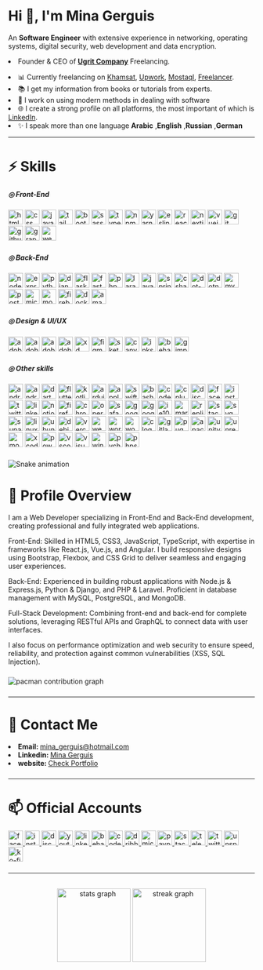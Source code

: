 <h1 align="left">Hi 👋, I'm Mina Gerguis</h1>
<p align="left">An <b>Software Engineer</b> with extensive experience in networking, operating systems, digital
  security, web development and data encryption.</p>
  <p>
    <li>Founder & CEO of <a href="https://www.linkedin.com/company/ugrit-company/" target="_blank"><b>Ugrit Company</b></a> Freelancing.</li>
  </p>

  <li>📊 Currently freelancing on <a href="https://khamsat.com/user/mina_gerguis" target="_blank">Khamsat</a>, <a
      href="#" target="_blank">Upwork</a>, <a href="#" target="_blank">Mostaql</a>, <a href="#"
      target="_blank">Freelancer</a>.</li>
  <li>📚 I get my information from books or tutorials from experts.</li>
  <li>🌱 I work on using modern methods in dealing with software</li>
  <li>🌐 I create a strong profile on all platforms, the most important of which is <a
      href="https://www.linkedin.com/in/mina-gerguis" target="_blank">LinkedIn</a>.</li>
  <li>✨ I speak more than one language <b>Arabic</b> ,<b>English</b> ,<b>Russian</b> ,<b>German</b></li>
  <hr>

<h1>⚡ Skills</h1>
<h5 align="left">◎ Front-End</h5>

###

<div align="left">
  <img src="https://cdn.jsdelivr.net/gh/devicons/devicon/icons/html5/html5-original.svg" width="30" alt="html5 logo"  />
  <img src="https://cdn.jsdelivr.net/gh/devicons/devicon/icons/css3/css3-original.svg" width="30" alt="css logo"  />
  <img src="https://cdn.jsdelivr.net/gh/devicons/devicon/icons/javascript/javascript-original.svg" width="30" alt="javascript logo"  />
  <img src="https://skillicons.dev/icons?i=tailwind" width="30" alt="tailwindcss logo"  />
  <img src="https://cdn.jsdelivr.net/gh/devicons/devicon/icons/bootstrap/bootstrap-original.svg" width="30" alt="bootstrap logo"  />
  <img src="https://skillicons.dev/icons?i=sass" width="30" alt="sass logo"  />
  <img src="https://cdn.jsdelivr.net/gh/devicons/devicon/icons/typescript/typescript-original.svg" width="30" alt="typescript logo"  />
  <img src="https://cdn.jsdelivr.net/gh/devicons/devicon/icons/npm/npm-original-wordmark.svg" width="30" alt="npm logo"  />
  <img src="https://cdn.jsdelivr.net/gh/devicons/devicon/icons/yarn/yarn-original.svg" width="30" alt="yarn logo"  />
  <img src="https://cdn.jsdelivr.net/gh/devicons/devicon/icons/eslint/eslint-original.svg" width="30" alt="eslint logo"  />
  <img src="https://skillicons.dev/icons?i=react" width="30" alt="react logo"  />
  <img src="https://cdn.jsdelivr.net/gh/devicons/devicon/icons/nextjs/nextjs-original.svg" width="30" alt="nextjs logo"  />
  <img src="https://cdn.jsdelivr.net/gh/devicons/devicon/icons/vuejs/vuejs-original.svg" width="30" alt="vuejs logo"  />
  <img src="https://cdn.jsdelivr.net/gh/devicons/devicon/icons/git/git-original.svg" width="30" alt="git logo"  />
  <img src="https://skillicons.dev/icons?i=github" width="30" alt="github logo"  />
  <img src="https://cdn.jsdelivr.net/gh/devicons/devicon/icons/graphql/graphql-plain.svg" width="30" alt="graphql logo"  />
  <img src="https://cdn.jsdelivr.net/gh/devicons/devicon/icons/webpack/webpack-original.svg" width="30" alt="webpack logo"  />
</div>

###

<h5 align="left">◎ Back-End</h5>

###

<div align="left">
  <img src="https://cdn.jsdelivr.net/gh/devicons/devicon/icons/nodejs/nodejs-original.svg" width="30" alt="nodejs logo"  />
  <img src="https://skillicons.dev/icons?i=express" width="30" alt="express logo"  />
  <img src="https://skillicons.dev/icons?i=py" width="30" alt="python logo"  />
  <img src="https://skillicons.dev/icons?i=django" width="30" alt="django logo"  />
  <img src="https://skillicons.dev/icons?i=flask" width="30" alt="flask logo"  />
  <img src="https://skillicons.dev/icons?i=fastapi" width="30" alt="fastapi logo"  />
  <img src="https://skillicons.dev/icons?i=php" width="30" alt="php logo"  />
  <img src="https://skillicons.dev/icons?i=laravel" width="30" alt="laravel logo"  />
  <img src="https://skillicons.dev/icons?i=java" width="30" alt="java logo"  />
  <img src="https://cdn.jsdelivr.net/gh/devicons/devicon/icons/spring/spring-original.svg" width="30" alt="spring logo"  />
  <img src="https://cdn.jsdelivr.net/gh/devicons/devicon/icons/csharp/csharp-original.svg" width="30" alt="csharp logo"  />
  <img src="https://skillicons.dev/icons?i=dotnet" width="30" alt="dot-net logo"  />
  <img src="https://cdn.jsdelivr.net/gh/devicons/devicon/icons/dotnetcore/dotnetcore-original.svg" width="30" alt="dotnetcore logo"  />
  <img src="https://skillicons.dev/icons?i=mysql" width="30" alt="mysql logo"  />
  <img src="https://cdn.jsdelivr.net/gh/devicons/devicon/icons/postgresql/postgresql-original.svg" width="30" alt="postgresql logo"  />
  <img src="https://cdn.jsdelivr.net/gh/devicons/devicon/icons/microsoftsqlserver/microsoftsqlserver-plain.svg" width="30" alt="microsoftsqlserver logo"  />
  <img src="https://cdn.jsdelivr.net/gh/devicons/devicon/icons/mongodb/mongodb-original.svg" width="30" alt="mongodb logo"  />
  <img src="https://cdn.jsdelivr.net/gh/devicons/devicon/icons/firebase/firebase-plain.svg" width="30" alt="firebase logo"  />
  <img src="https://cdn.jsdelivr.net/gh/devicons/devicon/icons/docker/docker-original.svg" width="30" alt="docker logo"  />
  <img src="https://skillicons.dev/icons?i=aws" width="30" alt="amazonwebservices logo"  />
</div>

###

<h5 align="left">◎ Design & UI/UX</h5>

###

<div align="left">
  <img src="https://skillicons.dev/icons?i=ps" width="30" alt="adobephotoshop logo"  />
  <img src="https://skillicons.dev/icons?i=ai" width="30" alt="adobeillustrator logo"  />
  <img src="https://skillicons.dev/icons?i=ae" width="30" alt="adobeaftereffects logo"  />
  <img src="https://skillicons.dev/icons?i=pr" width="30" alt="adobepremierepro logo"  />
  <img src="https://skillicons.dev/icons?i=xd" width="30" alt="xd logo"  />
  <img src="https://skillicons.dev/icons?i=figma" width="30" alt="figma logo"  />
  <img src="https://cdn.jsdelivr.net/gh/devicons/devicon/icons/sketch/sketch-original.svg" width="30" alt="sketch logo"  />
  <img src="https://cdn.jsdelivr.net/gh/devicons/devicon/icons/canva/canva-original.svg" width="30" alt="canva logo"  />
  <img src="https://cdn.jsdelivr.net/gh/devicons/devicon/icons/inkscape/inkscape-original.svg" width="30" alt="inkscape logo"  />
  <img src="https://cdn.simpleicons.org/behance/1769FF" width="30" alt="behance logo"  />
  <img src="https://cdn.simpleicons.org/gimp/5C5543" width="30" alt="gimp logo"  />
</div>

###

<h5 align="left">◎ Other skills</h5>

###

<div align="left">
  <img src="https://cdn.simpleicons.org/android/3DDC84" width="30" alt="android logo"  />
  <img src="https://skillicons.dev/icons?i=androidstudio" width="30" alt="androidstudio logo"  />
  <img src="https://skillicons.dev/icons?i=dart" width="30" alt="dart logo"  />
  <img src="https://skillicons.dev/icons?i=flutter" width="30" alt="flutter logo"  />
  <img src="https://skillicons.dev/icons?i=kotlin" width="30" alt="kotlin logo"  />
  <img src="https://skillicons.dev/icons?i=arduino" width="30" alt="arduino logo"  />
  <img src="https://cdn.simpleicons.org/apple/000000" width="30" alt="apple logo"  />
  <img src="https://skillicons.dev/icons?i=swift" width="30" alt="swift logo"  />
  <img src="https://cdn.simpleicons.org/gnubash/4EAA25" width="30" alt="bash logo"  />
  <img src="https://skillicons.dev/icons?i=codepen" width="30" alt="codepen logo"  />
  <img src="https://skillicons.dev/icons?i=cpp" width="30" alt="cplusplus logo"  />
  <img src="https://skillicons.dev/icons?i=discord" width="30" alt="discord logo"  />
  <img src="https://cdn.jsdelivr.net/gh/devicons/devicon/icons/facebook/facebook-original.svg" width="30" alt="facebook logo"  />
  <img src="https://skillicons.dev/icons?i=instagram" width="30" alt="instagram logo"  />
  <img src="https://cdn.jsdelivr.net/gh/devicons/devicon/icons/twitter/twitter-original.svg" width="30" alt="twitter logo"  />
  <img src="https://skillicons.dev/icons?i=linkedin" width="30" alt="linkedin logo"  />
  <img src="https://cdn.simpleicons.org/notion/000000" width="30" alt="notion logo"  />
  <img src="https://cdn.jsdelivr.net/gh/devicons/devicon/icons/firefox/firefox-original.svg" width="30" alt="firefox logo"  />
  <img src="https://cdn.jsdelivr.net/gh/devicons/devicon/icons/chrome/chrome-original.svg" width="30" alt="chrome logo"  />
  <img src="https://cdn.jsdelivr.net/gh/devicons/devicon/icons/opera/opera-original.svg" width="30" alt="opera logo"  />
  <img src="https://cdn.jsdelivr.net/gh/devicons/devicon/icons/safari/safari-original.svg" width="30" alt="safari logo"  />
  <img src="https://cdn.jsdelivr.net/gh/devicons/devicon/icons/google/google-original.svg" width="30" alt="google logo"  />
  <img src="https://cdn.jsdelivr.net/gh/devicons/devicon/icons/googlecloud/googlecloud-original.svg" width="30" alt="googlecloud logo"  />
  <img src="https://cdn.jsdelivr.net/gh/devicons/devicon/icons/ie10/ie10-original.svg" width="30" alt="ie10 logo"  />
  <img src="https://skillicons.dev/icons?i=md" width="30" alt="markdown logo"  />
  <img src="https://cdn.simpleicons.org/replit/F26207" width="30" alt="replit logo"  />
  <img src="https://skillicons.dev/icons?i=stackoverflow" width="30" alt="stackoverflow logo"  />
  <img src="https://cdn.simpleicons.org/svg/FFB13B" width="30" alt="svg logo"  />
  <img src="https://skillicons.dev/icons?i=supabase" width="30" alt="supabase logo"  />
  <img src="https://cdn.jsdelivr.net/gh/devicons/devicon/icons/linux/linux-original.svg" width="30" alt="linux logo"  />
  <img src="https://cdn.simpleicons.org/ubuntu/E95420" width="30" alt="ubuntu logo"  />
  <img src="https://cdn.jsdelivr.net/gh/devicons/devicon/icons/debian/debian-original.svg" width="30" alt="debian logo"  />
  <img src="https://cdn.simpleicons.org/vercel/000000" width="30" alt="vercel logo"  />
  <img src="https://cdn.simpleicons.org/webflow/4353FF" width="30" alt="webflow logo"  />
  <img src="https://skillicons.dev/icons?i=wordpress" width="30" alt="wordpress logo"  />
  <img src="https://cdn.jsdelivr.net/gh/devicons/devicon/icons/woocommerce/woocommerce-original.svg" width="30" alt="woocommerce logo"  />
  <img src="https://skillicons.dev/icons?i=c" width="30" alt="c logo"  />
  <img src="https://skillicons.dev/icons?i=gitlab" width="30" alt="gitlab logo"  />
  <img src="https://skillicons.dev/icons?i=pug" width="30" alt="pug logo"  />
  <img src="https://cdn.jsdelivr.net/gh/devicons/devicon/icons/apache/apache-original.svg" width="30"
    alt="apache logo" />
  <img src="https://skillicons.dev/icons?i=unity" width="30" alt="unity logo"  />
  <img src="https://skillicons.dev/icons?i=unreal" width="30" alt="unrealengine logo"  />
  <img src="https://cdn.jsdelivr.net/gh/devicons/devicon/icons/moodle/moodle-original.svg" width="30" alt="moodle logo"  />
  <img src="https://cdn.jsdelivr.net/gh/devicons/devicon/icons/xcode/xcode-original.svg" width="30" alt="xcode logo"  />
  <img src="https://skillicons.dev/icons?i=powershell" width="30" alt="powershell logo"  />
  <img src="https://skillicons.dev/icons?i=vscode" width="30" alt="vscode logo"  />
  <img src="https://skillicons.dev/icons?i=visualstudio" width="30" alt="visualstudio logo"  />
  <img src="https://cdn.jsdelivr.net/gh/devicons/devicon/icons/windows8/windows8-original.svg" width="30" alt="windows8 logo"  />
  <img src="https://cdn.jsdelivr.net/gh/devicons/devicon/icons/pycharm/pycharm-original.svg" width="30" alt="pycharm logo"  />
  <img src="https://cdn.jsdelivr.net/gh/devicons/devicon/icons/phpstorm/phpstorm-original.svg" width="30" alt="phpstorm logo"  />
</div>

###

<img src="https://raw.githubusercontent.com/mina-gerguis/mina-gerguis/output/snake.svg" alt="Snake animation" />

###




<h1>📄 Profile Overview</h1>
<p>
I am a Web Developer specializing in Front-End and Back-End development, creating professional and fully integrated web applications.

Front-End: Skilled in HTML5, CSS3, JavaScript, TypeScript, with expertise in frameworks like React.js, Vue.js, and Angular. I build responsive designs using Bootstrap, Flexbox, and CSS Grid to deliver seamless and engaging user experiences.

Back-End: Experienced in building robust applications with Node.js & Express.js, Python & Django, and PHP & Laravel. Proficient in database management with MySQL, PostgreSQL, and MongoDB.

Full-Stack Development: Combining front-end and back-end for complete solutions, leveraging RESTful APIs and GraphQL to connect data with user interfaces.

I also focus on performance optimization and web security to ensure speed, reliability, and protection against common vulnerabilities (XSS, SQL Injection).
</p>

###

<picture>
  <source media="(prefers-color-scheme: dark)" srcset="https://raw.githubusercontent.com/mina-gerguis/mina-gerguis/output/pacman-contribution-graph-dark.svg">
  <source media="(prefers-color-scheme: light)" srcset="https://raw.githubusercontent.com/mina-gerguis/mina-gerguis/output/pacman-contribution-graph.svg">
  <img alt="pacman contribution graph" src="https://raw.githubusercontent.com/mina-gerguis/mina-gerguis/output/pacman-contribution-graph.svg">
</picture>

###

<hr>
<h1>🔗 Contact Me</h1>
<li><b>Email: </b> <a target="_blank" href="mailto:mina_gerguis@hotmail.com">mina_gerguis@hotmail.com</a></li>
<li><b>Linkedin: </b> <a target="_blank" href="https://www.linkedin.com/in/minagerguis/">Mina Gerguis</a></li>
<li><b>website: </b> <a target="_blank" href="https://mina-gerguis.web.app">Check Portfolio</a></li>

###

<hr>

<h1>📫 Official Accounts</h1>
<div align="left">
  <a href="https://www.facebook.com/Menoo.eg/" target="_blank">
    <img
      src="https://img.shields.io/static/v1?message=Facebook&logo=facebook&label=&color=1877F2&logoColor=white&labelColor=&style=for-the-badge"
      height="30" alt="facebook logo" />
  </a>
  <a href="htpps://instagram.com/mina__gerguis" target="_blank">
    <img
      src="https://img.shields.io/static/v1?message=Instagram&logo=instagram&label=&color=E4405F&logoColor=white&labelColor=&style=for-the-badge"
      height="30" alt="instagram logo" />
  </a>
  <a href="https://discord.gg/erCRGY2Ww8" target="_blank">
    <img
      src="https://img.shields.io/static/v1?message=Discord&logo=discord&label=&color=7289DA&logoColor=white&labelColor=&style=for-the-badge"
      height="30" alt="discord logo" />
  </a>
  <a href="https://www.youtube.com/@Menoo.eg" target="_blank">
    <img
      src="https://img.shields.io/static/v1?message=Youtube&logo=youtube&label=&color=FF0000&logoColor=white&labelColor=&style=for-the-badge"
      height="30" alt="youtube logo" />
  </a>
  <a href="https://www.linkedin.com/in/mina-gerguis/" target="_blank">
    <img
      src="https://img.shields.io/static/v1?message=LinkedIn&logo=linkedin&label=&color=0077B5&logoColor=white&labelColor=&style=for-the-badge"
      height="30" alt="linkedin logo" />
  </a>
  <a href="https://www.behance.net/mina_gerguis" target="_blank">
    <img
      src="https://img.shields.io/static/v1?message=Behance&logo=behance&label=&color=1769ff&logoColor=white&labelColor=&style=for-the-badge"
      height="30" alt="behance logo" />
  </a>
  <a href="https://codepen.io/mina_gerguis" target="_blank">
    <img
      src="https://img.shields.io/static/v1?message=Codepen&logo=codepen&label=&color=000000&logoColor=white&labelColor=&style=for-the-badge"
      height="30" alt="codepen logo" />
  </a>
  <a href="https://dribbble.com/mina_gerguis" target="_blank">
    <img
      src="https://img.shields.io/static/v1?message=Dribbble&logo=dribbble&label=&color=EA4C89&logoColor=white&labelColor=&style=for-the-badge"
      height="30" alt="dribbble logo" />
  </a>
  <a href="mailto:mina_gerguis@hotmail.com" target="_blank">
    <img
      src="https://img.shields.io/static/v1?message=Outlook&logo=microsoft-outlook&label=&color=0078D4&logoColor=white&labelColor=&style=for-the-badge"
      height="30" alt="microsoft-outlook logo" />
  </a>
  <a href="https://paypal.me/gerguismina" target="_blank">
    <img
      src="https://img.shields.io/static/v1?message=PayPal&logo=paypal&label=&color=00457C&logoColor=white&labelColor=&style=for-the-badge"
      height="30" alt="paypal logo" />
  </a>
  <a href="https://stackoverflow.com/users/29300155/mina-gerguis" target="_blank">
    <img
      src="https://img.shields.io/static/v1?message=Stackoverflow&logo=stackoverflow&label=&color=FE7A16&logoColor=white&labelColor=&style=for-the-badge"
      height="30" alt="stackoverflow logo" />
  </a>
  <a href="https://t.me/mina_gerguis" target="_blank">
    <img
      src="https://img.shields.io/static/v1?message=Telegram&logo=telegram&label=&color=2CA5E0&logoColor=white&labelColor=&style=for-the-badge"
      height="30" alt="telegram logo" />
  </a>
  <a href="https://x.com/Mina__Gerguis" target="_blank">
    <img
      src="https://img.shields.io/static/v1?message=Twitter&logo=twitter&label=&color=1DA1F2&logoColor=white&labelColor=&style=for-the-badge"
      height="30" alt="twitter logo" />
  </a>
  <a href="https://unsplash.com/@mina_gerguis" target="_blank">
    <img
      src="https://img.shields.io/static/v1?message=Unsplash&logo=unsplash&label=&color=111&logoColor=white&labelColor=&style=for-the-badge"
      height="30" alt="unsplash logo" />
  </a>
  <a href="https://ko-fi.com/mina_gerguis" target="_blank">
    <img
      src="https://img.shields.io/static/v1?message=Ko-fi&logo=ko-fi&label=&color=F16061&logoColor=white&labelColor=&style=for-the-badge"
      height="30" alt="ko-fi logo" />
  </a>
</div>

###

<hr>
<br clear="both">

<div align="center">
  <img
    src="https://github-readme-stats.vercel.app/api?username=mina-gerguis&hide_title=false&hide_rank=false&show_icons=true&include_all_commits=true&count_private=true&disable_animations=false&theme=dracula&locale=en&hide_border=false"
    height="150" alt="stats graph" />
  <img
    src="https://streak-stats.demolab.com?user=mina-gerguis&locale=en&mode=daily&theme=dracula&hide_border=false&border_radius=5"
    height="150" alt="streak graph" />
</div>

###

